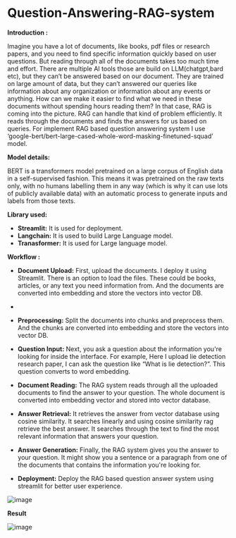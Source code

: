 # Question-Answering-RAG-system

**Introduction :**

Imagine you have a lot of documents, like books, pdf files or research papers, and you need to find specific information quickly based on user questions. But reading through all of the documents takes too much time and effort. There are multiple AI tools those are build on LLM(chatgpt,bard etc), but they can’t be answered based on our document. They are trained on large amount of data, but they can’t answered our queries like information about any organization or information about any events or anything. How can we make it easier to find what we need in these documents without spending hours reading them? In that case, RAG is coming into the picture. RAG can handle that kind of problem efficiently. It reads through the documents and finds the answers for us based on queries. For implement RAG based question answering system I use ‘google-bert/bert-large-cased-whole-word-masking-finetuned-squad’ model.

**Model details:**

BERT is a transformers model pretrained on a large corpus of English data in a self-supervised fashion. This means it was pretrained on the raw texts only, with no humans labelling them in any way (which is why it can use lots of publicly available data) with an automatic process to generate inputs and labels from those texts. 

**Library used:**

* **Streamlit:** It is used for deployment.
* **Langchain:** It is used to build Large Language model.
* **Tranasformer:** It is used for Large language model.

**Workflow :**

*	**Document Upload:** First, upload the documents. I deploy it using Streamlit. There is an option to load the files. These could be books, articles, or any text you need information from. And the documents are converted into embedding and store the vectors into vector DB.
*	
*	**Preprocessing:** Split the documents into chunks and preprocess them. And the chunks are converted into embedding and store the vectors into vector DB.
  
* **Question Input:** Next, you ask a question about the information you're looking for inside the interface. For example, Here I upload lie detection research paper, I can ask the question like “What is lie detection?”. This question converts to word embedding.
  
* **Document Reading:** The RAG system reads through all the uploaded documents to find the answer to your question. The whole document is converted into embedding vector and stored into vector database.
  
* **Answer Retrieval:** It retrieves the answer from vector database using cosine similarity. It searches linearly and using cosine similarity rag retrieve the best answer. It searches through the text to find the most relevant information that answers your question.
  
*	**Answer Generation:** Finally, the RAG system gives you the answer to your question. It might show you a sentence or a paragraph from one of the documents that contains the information you're looking for.
  
*	**Deployment:** Deploy the RAG based question answer system using streamlit for better user experience.

![image](https://github.com/bittu5555/Question-Answering-RAG-system/assets/106305917/65268d56-aa2c-4d98-b51e-c1515d83b1ee)

**Result**

![image](https://github.com/bittu5555/Question-Answering-RAG-system/assets/106305917/f1af5a4c-df47-4032-879e-38ef4edbe84b)
